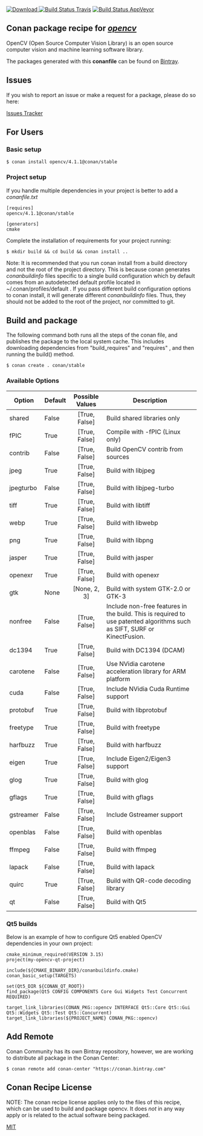 [![Download](https://api.bintray.com/packages/conan-community/conan/opencv%3Aconan/images/download.svg) ](https://bintray.com/conan-community/conan/opencv%3Aconan/_latestVersion)
[![Build Status Travis](https://travis-ci.org/conan-community/conan-opencv.svg)](https://travis-ci.org/conan-community/conan-opencv)
[![Build Status AppVeyor](https://ci.appveyor.com/api/projects/status/github/conan-community/conan-opencv?svg=true)](https://ci.appveyor.com/project/ConanCIintegration/conan-opencv)

## Conan package recipe for [*opencv*](https://github.com/opencv/opencv)

OpenCV (Open Source Computer Vision Library) is an open source computer vision and machine learning software library.

The packages generated with this **conanfile** can be found on [Bintray](https://bintray.com/conan-community/conan/opencv%3Aconan).


## Issues

If you wish to report an issue or make a request for a package, please do so here:

[Issues Tracker](https://github.com/conan-community/community/issues)


## For Users

### Basic setup

    $ conan install opencv/4.1.1@conan/stable

### Project setup

If you handle multiple dependencies in your project is better to add a *conanfile.txt*

    [requires]
    opencv/4.1.1@conan/stable

    [generators]
    cmake

Complete the installation of requirements for your project running:

    $ mkdir build && cd build && conan install ..

Note: It is recommended that you run conan install from a build directory and not the root of the project directory.  This is because conan generates *conanbuildinfo* files specific to a single build configuration which by default comes from an autodetected default profile located in ~/.conan/profiles/default .  If you pass different build configuration options to conan install, it will generate different *conanbuildinfo* files.  Thus, they should not be added to the root of the project, nor committed to git.


## Build and package

The following command both runs all the steps of the conan file, and publishes the package to the local system cache.  This includes downloading dependencies from "build_requires" and "requires" , and then running the build() method.

    $ conan create . conan/stable


### Available Options
| Option        | Default | Possible Values  | Description |
| ------------- |:----------------- |:------------:| ----- |
| shared      | False |  [True, False] | Build shared libraries only |
| fPIC      | True |  [True, False] | Compile with -fPIC (Linux only) |
| contrib      | False |  [True, False] | Build OpenCV contrib from sources |
| jpeg      | True |  [True, False] | Build with libjpeg |
| jpegturbo | False |  [True, False] | Build with libjpeg-turbo |
| tiff      | True |  [True, False] | Build with libtiff |
| webp      | True |  [True, False] | Build with libwebp |
| png      | True |  [True, False] | Build with libpng |
| jasper      | True |  [True, False] | Build with jasper |
| openexr      | True |  [True, False] | Build with openexr |
| gtk      | None |  [None, 2, 3] | Build with system GTK-2.0 or GTK-3 |
| nonfree | False | [True, False] | Include non-free features in the build. This is required to use patented algorithms such as SIFT, SURF or KinectFusion. |
| dc1394      | True |  [True, False] | Build with DC1394 (DCAM) |
| carotene      | False |  [True, False] | Use NVidia carotene acceleration library for ARM platform |
| cuda      | False |  [True, False] | Include NVidia Cuda Runtime support |
| protobuf      | True |  [True, False] | Build with libprotobuf |
| freetype      | True |  [True, False] | Build with freetype |
| harfbuzz      | True |  [True, False] | Build with harfbuzz |
| eigen      | True |  [True, False] | Include Eigen2/Eigen3 support |
| glog      | True |  [True, False] | Build with glog |
| gflags      | True |  [True, False] | Build with gflags |
| gstreamer      | False |  [True, False] | Include Gstreamer support |
| openblas      | False |  [True, False] | Build with openblas |
| ffmpeg      | False |  [True, False] | Build with ffmpeg |
| lapack      | False |  [True, False] | Build with lapack |
| quirc       | True |  [True, False] | Build with QR-code decoding library |
| qt       | False |  [True, False] | Build with Qt5 |


### Qt5 builds
Below is an example of how to configure Qt5 enabled OpenCV dependencies in your own project:

```
cmake_minimum_required(VERSION 3.15)
project(my-opencv-qt-project)

include(${CMAKE_BINARY_DIR}/conanbuildinfo.cmake)
conan_basic_setup(TARGETS)

set(Qt5_DIR ${CONAN_QT_ROOT})
find_package(Qt5 CONFIG COMPONENTS Core Gui Widgets Test Concurrent REQUIRED)

target_link_libraries(CONAN_PKG::opencv INTERFACE Qt5::Core Qt5::Gui Qt5::Widgets Qt5::Test Qt5::Concurrent)
target_link_libraries(${PROJECT_NAME} CONAN_PKG::opencv)
```


## Add Remote

Conan Community has its own Bintray repository, however, we are working to distribute all package in the Conan Center:

    $ conan remote add conan-center "https://conan.bintray.com"


## Conan Recipe License

NOTE: The conan recipe license applies only to the files of this recipe, which can be used to build and package opencv.
It does *not* in any way apply or is related to the actual software being packaged.

[MIT](LICENSE)
